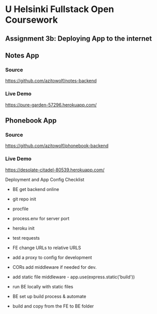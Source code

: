 # U Helsinki Fullstack Open Coursework

## Assignment 3b: Deploying App to the internet

## Notes App
### Source
https://github.com/azitowolf/notes-backend 
### Live Demo
https://pure-garden-57296.herokuapp.com/

## Phonebook App
### Source
https://github.com/azitowolf/phonebook-backend
### Live Demo
https://desolate-citadel-80539.herokuapp.com/


Deployment and App Config Checklist

* BE get backend online
 * git repo init
 * procfile
 * process.env for server port
 * heroku init
 * test requests

* FE change URLs to relative URLS
 * add a proxy to config for development
 * CORs add middleware if needed for dev.
 * add static file middleware - app.use(express.static('build'))
 * run BE locally with static files 

* BE set up build process & automate
 * build and copy from the FE to BE folder
